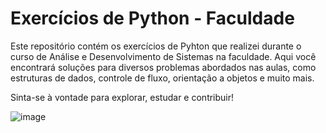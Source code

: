 # Exercícios de Python - Faculdade

Este repositório contém os exercícios de Pyhton que realizei durante o curso de Análise e Desenvolvimento de Sistemas na faculdade. Aqui você encontrará soluções para diversos problemas abordados nas aulas, como estruturas de dados, controle de fluxo, orientação a objetos e muito mais.

Sinta-se à vontade para explorar, estudar e contribuir!

![image](https://github.com/user-attachments/assets/991059bb-c7c2-4989-a3f0-40a8789e0180)
